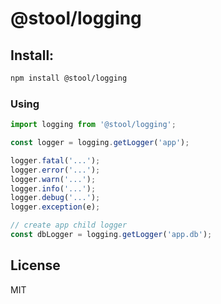 # @stool/logging

## Install:

```sh
npm install @stool/logging
```

### Using
```js
import logging from '@stool/logging';

const logger = logging.getLogger('app');

logger.fatal('...');
logger.error('...');
logger.warn('...');
logger.info('...');
logger.debug('...');
logger.exception(e);

// create app child logger
const dbLogger = logging.getLogger('app.db');
```

## License
MIT
